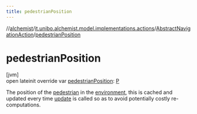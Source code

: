 ```yaml
---
title: pedestrianPosition
---
```

//[alchemist](../../../index.html)/[it.unibo.alchemist.model.implementations.actions](../index.html)/[AbstractNavigationAction](index.html)/[pedestrianPosition](pedestrian-position.html)



# pedestrianPosition



[jvm]\
open lateinit override var [pedestrianPosition](pedestrian-position.html): [P](index.html)



The position of the [pedestrian](pedestrian.html) in the [environment](environment.html), this is cached and updated every time [update](update.html) is called so as to avoid potentially costly re-computations.




